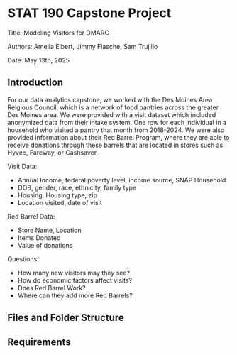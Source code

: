 # STAT 190 Capstone Project

Title: Modeling Visitors for DMARC

Authors: Amelia Eibert, Jimmy Fiasche, Sam Trujillo

Date: May 13th, 2025

## Introduction

For our data analytics capstone, we worked with the Des Moines Area Relgious Council, which is a network of food pantries across the greater Des Moines area. We were provided with a visit dataset which included anonymized data from their intake system. One row for each individual in a household who visited a pantry that month from 2018-2024. We were also provided information about their Red Barrel Program, where they are able to receive donations through these barrels that are located in stores such as Hyvee, Fareway, or Cashsaver.

Visit Data:
- Annual Income, federal poverty level, income source, SNAP Household
- DOB, gender, race, ethnicity, family type
- Housing, Housing type, zip
- Location visited, date of visit

Red Barrel Data: 
- Store Name, Location
- Items Donated
- Value of donations

Questions:
- How many new visitors may they see?
- How do economic factors affect visits?
- Does Red Barrel Work?
- Where can they add more Red Barrels?

## Files and Folder Structure

## Requirements


